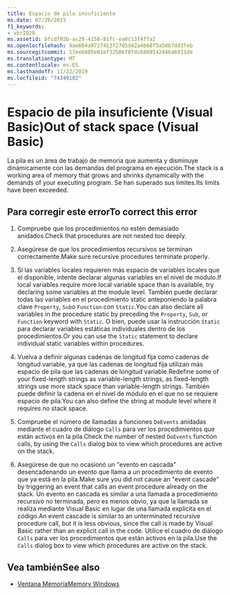 ```yaml
---
title: Espacio de pila insuficiente
ms.date: 07/20/2015
f1_keywords:
- vbrID28
ms.assetid: bfcd792b-ac29-4158-81fc-ea0c13f4ffa2
ms.openlocfilehash: 9ae604a9727413f2705d42a4b68f5a50b7dd3feb
ms.sourcegitcommit: 17ee6605e01ef32506f8fdc686954244ba6911de
ms.translationtype: MT
ms.contentlocale: es-ES
ms.lasthandoff: 11/22/2019
ms.locfileid: "74349182"
---
```

# <a name="out-of-stack-space-visual-basic"></a><span data-ttu-id="b1d2c-102">Espacio de pila insuficiente (Visual Basic)</span><span class="sxs-lookup"><span data-stu-id="b1d2c-102">Out of stack space (Visual Basic)</span></span>
<span data-ttu-id="b1d2c-103">La pila es un área de trabajo de memoria que aumenta y disminuye dinámicamente con las demandas del programa en ejecución.</span><span class="sxs-lookup"><span data-stu-id="b1d2c-103">The stack is a working area of memory that grows and shrinks dynamically with the demands of your executing program.</span></span> <span data-ttu-id="b1d2c-104">Se han superado sus límites.</span><span class="sxs-lookup"><span data-stu-id="b1d2c-104">Its limits have been exceeded.</span></span>  
  
## <a name="to-correct-this-error"></a><span data-ttu-id="b1d2c-105">Para corregir este error</span><span class="sxs-lookup"><span data-stu-id="b1d2c-105">To correct this error</span></span>  
  
1. <span data-ttu-id="b1d2c-106">Compruebe que los procedimientos no estén demasiado anidados.</span><span class="sxs-lookup"><span data-stu-id="b1d2c-106">Check that procedures are not nested too deeply.</span></span>  
  
2. <span data-ttu-id="b1d2c-107">Asegúrese de que los procedimientos recursivos se terminan correctamente.</span><span class="sxs-lookup"><span data-stu-id="b1d2c-107">Make sure recursive procedures terminate properly.</span></span>  
  
3. <span data-ttu-id="b1d2c-108">Si las variables locales requieren más espacio de variables locales que el disponible, intente declarar algunas variables en el nivel de módulo.</span><span class="sxs-lookup"><span data-stu-id="b1d2c-108">If local variables require more local variable space than is available, try declaring some variables at the module level.</span></span> <span data-ttu-id="b1d2c-109">También puede declarar todas las variables en el procedimiento static anteponiendo la palabra clave `Property`, `Sub`o `Function` con `Static`.</span><span class="sxs-lookup"><span data-stu-id="b1d2c-109">You can also declare all variables in the procedure static by preceding the `Property`, `Sub`, or `Function` keyword with `Static`.</span></span> <span data-ttu-id="b1d2c-110">O bien, puede usar la instrucción `Static` para declarar variables estáticas individuales dentro de los procedimientos.</span><span class="sxs-lookup"><span data-stu-id="b1d2c-110">Or you can use the `Static` statement to declare individual static variables within procedures.</span></span>  
  
4. <span data-ttu-id="b1d2c-111">Vuelva a definir algunas cadenas de longitud fija como cadenas de longitud variable, ya que las cadenas de longitud fija utilizan más espacio de pila que las cadenas de longitud variable.</span><span class="sxs-lookup"><span data-stu-id="b1d2c-111">Redefine some of your fixed-length strings as variable-length strings, as fixed-length strings use more stack space than variable-length strings.</span></span> <span data-ttu-id="b1d2c-112">También puede definir la cadena en el nivel de módulo en el que no se requiere espacio de pila.</span><span class="sxs-lookup"><span data-stu-id="b1d2c-112">You can also define the string at module level where it requires no stack space.</span></span>  
  
5. <span data-ttu-id="b1d2c-113">Compruebe el número de llamadas a funciones `DoEvents` anidadas mediante el cuadro de diálogo `Calls` para ver los procedimientos que están activos en la pila.</span><span class="sxs-lookup"><span data-stu-id="b1d2c-113">Check the number of nested `DoEvents` function calls, by using the `Calls` dialog box to view which procedures are active on the stack.</span></span>  
  
6. <span data-ttu-id="b1d2c-114">Asegúrese de que no ocasionó un "evento en cascada" desencadenando un evento que llama a un procedimiento de evento que ya está en la pila.</span><span class="sxs-lookup"><span data-stu-id="b1d2c-114">Make sure you did not cause an "event cascade" by triggering an event that calls an event procedure already on the stack.</span></span> <span data-ttu-id="b1d2c-115">Un evento en cascada es similar a una llamada a procedimiento recursivo no terminada, pero es menos obvio, ya que la llamada se realiza mediante Visual Basic en lugar de una llamada explícita en el código.</span><span class="sxs-lookup"><span data-stu-id="b1d2c-115">An event cascade is similar to an unterminated recursive procedure call, but it is less obvious, since the call is made by Visual Basic rather than an explicit call in the code.</span></span> <span data-ttu-id="b1d2c-116">Utilice el cuadro de diálogo `Calls` para ver los procedimientos que están activos en la pila.</span><span class="sxs-lookup"><span data-stu-id="b1d2c-116">Use the `Calls` dialog box to view which procedures are active on the stack.</span></span>  
  
## <a name="see-also"></a><span data-ttu-id="b1d2c-117">Vea también</span><span class="sxs-lookup"><span data-stu-id="b1d2c-117">See also</span></span>

- [<span data-ttu-id="b1d2c-118">Ventana Memoria</span><span class="sxs-lookup"><span data-stu-id="b1d2c-118">Memory Windows</span></span>](/visualstudio/debugger/memory-windows)
